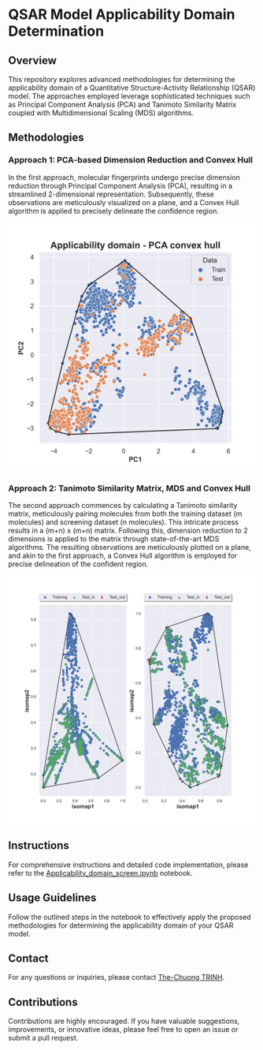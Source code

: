 # QSAR Model Applicability Domain Determination

## Overview

This repository explores advanced methodologies for determining the applicability domain of a Quantitative Structure-Activity Relationship (QSAR) model. The approaches employed leverage sophisticated techniques such as Principal Component Analysis (PCA) and Tanimoto Similarity Matrix coupled with Multidimensional Scaling (MDS) algorithms.

## Methodologies

### Approach 1: PCA-based Dimension Reduction and Convex Hull

In the first approach, molecular fingerprints undergo precise dimension reduction through Principal Component Analysis (PCA), resulting in a streamlined 2-dimensional representation. Subsequently, these observations are meticulously visualized on a plane, and a Convex Hull algorithm is applied to precisely delineate the confidence region.

![PCA Approach Example](AD_img/pca_convex_hull.png "PCA Approach Example")

### Approach 2: Tanimoto Similarity Matrix, MDS and Convex Hull

The second approach commences by calculating a Tanimoto similarity matrix, meticulously pairing molecules from both the training dataset (m molecules) and screening dataset (n molecules). This intricate process results in a (m+n) x (m+n) matrix. Following this, dimension reduction to 2 dimensions is applied to the matrix through state-of-the-art MDS algorithms. The resulting observations are meticulously plotted on a plane, and akin to the first approach, a Convex Hull algorithm is employed for precise delineation of the confident region.

![Tanimoto Similarity Matrix and MDS Example](AD_img/convexhull_similarity.png "Tanimoto Similarity Matrix and MDS Example")

## Instructions

For comprehensive instructions and detailed code implementation, please refer to the [Applicability_domain_screen.ipynb](Applicability_domain_screen.ipynb) notebook.

## Usage Guidelines

Follow the outlined steps in the notebook to effectively apply the proposed methodologies for determining the applicability domain of your QSAR model.

## Contact

For any questions or inquiries, please contact [The-Chuong TRINH](thechuong123@gmail.com).

## Contributions

Contributions are highly encouraged. If you have valuable suggestions, improvements, or innovative ideas, please feel free to open an issue or submit a pull request.

